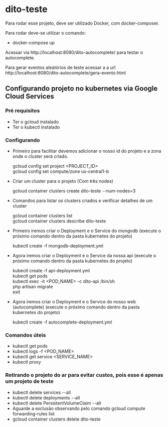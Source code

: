 # dito-teste

Para rodar esse projeto, deve ser utilizado Docker, com docker-composer.

Para rodar deve-se utilizar o comando:
  - docker-compose up

Acessar via http://localhost:8080/dito-autocomplete/ para testar o autocomplete.

Para gerar eventos aleatórios de teste acessar a a url http://localhost:8080/dito-autocomplete/gera-evento.html

## Configurando projeto no kubernetes via Google Cloud Services

### Pré requisitos

  - Ter o gcloud instalado
  - Ter o kubectl instalado

### Configurando

  - Primeiro para facilitar devemos adicionar o nosso id do projeto e a zona onde o cluster será criado.

    gcloud config set project <PROJECT_ID>  
    gcloud config set compute/zone us-central1-b

  - Criar um cluster para o projeto (Com três nodes)

    gcloud container clusters create dito-teste --num-nodes=3

  - Comandos para listar os clusters criados e verificar detalhes de um cluster

    gcloud container clusters list  
    gcloud container clusters describe dito-teste

  - Primeiro iremos criar o Deployment e o Service do mongodb (execute o próximo comando dentro da pasta kubernetes do projeto)

    kubectl create -f mongodb-deployment.yml

  - Agora iremos criar o Deployment e o Service da nossa api (execute o próximo comando dentro da pasta kubernetes do projeto)

    kubectl create -f api-deployment.yml  
    kubectl get pods  
    kubectl exec -it <POD_NAME> -c dito-api /bin/sh  
    php artisan migrate  
    exit

  - Agora iremos criar o Deployment e o Service do nosso web (autocomplete) (execute o próximo comando dentro da pasta kubernetes do projeto)

    kubectl create -f autocomplete-deployment.yml

### Comandos úteis

  - kubectl get pods
  - kubectl logs -f <POD_NAME>
  - kubectl get service <SERVICE_NAME>
  - kubectl proxy

### Retirando o projeto do ar para evitar custos, pois esse é apenas um projeto de teste

  - kubectl delete services --all
  - kubectl delete deployments --all
  - kubectl delete PersistentVolumeClaim --all
  - Aguarde a exclusão observando pelo comando gcloud compute forwarding-rules list
  - gcloud container clusters delete dito-teste
